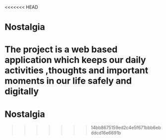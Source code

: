 <<<<<<< HEAD
# Nostalgia

The project is a web based application which keeps our daily activities ,thoughts and important moments in our life safely and digitally
=======
# Nostalgia
>>>>>>> 14bb8675159ed2c4e5f671bbb6ebddcd16e6691b
